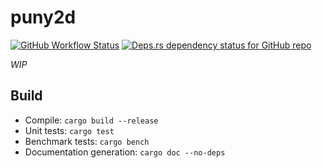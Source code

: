 # puny2d
[![GitHub Workflow Status](https://img.shields.io/github/workflow/status/substation-beta/puny2d/Build%20project?logo=github)](https://github.com/substation-beta/puny2d/actions?query=workflow%3A%22Build+project%22) [![Deps.rs dependency status for GitHub repo](https://deps.rs/repo/github/substation-beta/puny2d/status.svg)](https://deps.rs/repo/github/substation-beta/puny2d)

_WIP_

## Build
* Compile: `cargo build --release`
* Unit tests: `cargo test`
* Benchmark tests: `cargo bench`
* Documentation generation: `cargo doc --no-deps`